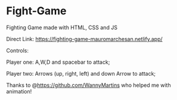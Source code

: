 # Fight-Game

Fighting Game made with HTML, CSS and JS

Direct Link: https://fighting-game-mauromarchesan.netlify.app/

Controls:

Player one: A,W,D and spacebar to attack;

Player two: Arrows (up, right, left) and down Arrow to attack;

Thanks to @https://github.com/WannyMartins who helped me with animation!
